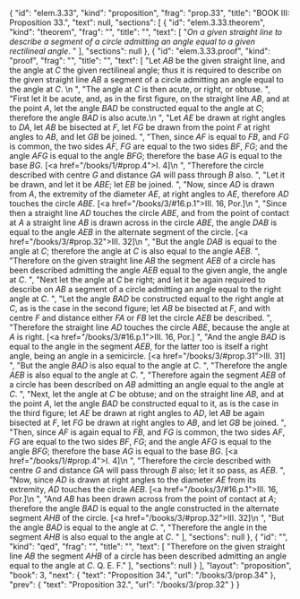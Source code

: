 {
  "id": "elem.3.33",
  "kind": "proposition",
  "frag": "prop.33",
  "title": "BOOK III: Proposition 33.",
  "text": null,
  "sections": [
    {
      "id": "elem.3.33.theorem",
      "kind": "theorem",
      "frag": "",
      "title": "",
      "text": [
        "<var>On a given straight line to describe a segment of a circle admitting an angle equal to a given rectilineal angle</var>. "
      ],
      "sections": null
    },
    {
      "id": "elem.3.33.proof",
      "kind": "proof",
      "frag": "",
      "title": "",
      "text": [
        "Let <var>AB</var> be the given straight line, and the angle at <var>C</var> the given rectilineal angle; thus it is required to describe on the given straight line <var>AB</var> a segment of a circle admitting an angle equal to the angle at <var>C</var>. \n      ",
        "The angle at <var>C</var> is then acute, or right, or obtuse. ",
        "First let it be acute, and, as in the first figure, on the straight line <var>AB</var>, and at the point <var>A</var>, let the angle <var>BAD</var> be constructed equal to the angle at <var>C</var>; therefore the angle <var>BAD</var> is also acute.\n      ",
        "Let <var>AE</var> be drawn at right angles to <var>DA</var>, let <var>AB</var> be bisected at <var>F</var>, let <var>FG</var> be drawn from the point <var>F</var> at right angles to <var>AB</var>, and let <var>GB</var> be joined. ",
        "Then, since <var>AF</var> is equal to <var>FB</var>, and <var>FG</var> is common, the two sides <var>AF</var>, <var>FG</var> are equal to the two sides <var>BF</var>, <var>FG</var>; and the angle <var>AFG</var> is equal to the angle <var>BFG</var>; therefore the base <var>AG</var> is equal to the base <var>BG</var>. [<a href=\"/books/1/#prop.4\">I. 4</a>]\n      ",
        "Therefore the circle described with centre <var>G</var> and distance <var>GA</var> will pass through <var>B</var> also. ",
        "Let it be drawn, and let it be <var>ABE</var>; let <var>EB</var> be joined. ",
        "Now, since <var>AD</var> is drawn from <var>A</var>, the extremity of the diameter <var>AE</var>, at right angles to <var>AE</var>, therefore <var>AD</var> touches the circle <var>ABE</var>. [<a href=\"/books/3/#16.p.1\">III. 16, Por.</a>]\n      ",
        "Since then a straight line <var>AD</var> touches the circle <var>ABE</var>, and from the point of contact at <var>A</var> a straight line <var>AB</var> is drawn across in the circle <var>ABE</var>, the angle <var>DAB</var> is equal to the angle <var>AEB</var> in the alternate segment of the circle. [<a href=\"/books/3/#prop.32\">III. 32</a>]\n      ",
        "But the angle <var>DAB</var> is equal to the angle at <var>C</var>; therefore the angle at <var>C</var> is also equal to the angle <var>AEB</var>. ",
        "Therefore on the given straight line <var>AB</var> the segment <var>AEB</var> of a circle has been described admitting the angle <var>AEB</var> equal to the given angle, the angle at <var>C</var>. ",
        "Next let the angle at <var>C</var> be right;  and let it be again required to describe on <var>AB</var> a segment of a circle admitting an angle equal to the right angle at <var>C</var>. ",
        "Let the angle <var>BAD</var> be constructed equal to the right angle at <var>C</var>, as is the case in the second figure; let <var>AB</var> be bisected at <var>F</var>, and with centre <var>F</var> and distance either <var>FA</var> or <var>FB</var> let the circle <var>AEB</var> be described. ",
        "Therefore the straight line <var>AD</var> touches the circle <var>ABE</var>, because the angle at <var>A</var> is right. [<a href=\"/books/3/#16.p.1\">III. 16, Por.</a>] ",
        "And the angle <var>BAD</var> is equal to the angle in the segment <var>AEB</var>, for the latter too is itself a right angle, being an angle in a semicircle. [<a href=\"/books/3/#prop.31\">III. 31</a>] ",
        "But the angle <var>BAD</var> is also equal to the angle at <var>C</var>. ",
        "Therefore the angle <var>AEB</var> is also equal to the angle at <var>C</var>. ",
        "Therefore again the segment <var>AEB</var> of a circle has been described on <var>AB</var> admitting an angle equal to the angle at <var>C</var>. ",
        "Next, let the angle at <var>C</var> be obtuse;  and on the straight line <var>AB</var>, and at the point <var>A</var>, let the angle <var>BAD</var> be constructed equal to it, as is the case in the third figure; let <var>AE</var> be drawn at right angles to <var>AD</var>, let <var>AB</var> be again bisected at <var>F</var>, let <var>FG</var> be drawn at right angles to <var>AB</var>, and let <var>GB</var> be joined. ",
        "Then, since <var>AF</var> is again equal to <var>FB</var>, and <var>FG</var> is common, the two sides <var>AF</var>, <var>FG</var> are equal to the two sides <var>BF</var>, <var>FG</var>; and the angle <var>AFG</var> is equal to the angle <var>BFG</var>; therefore the base <var>AG</var> is equal to the base <var>BG</var>. [<a href=\"/books/1/#prop.4\">I. 4</a>]\n      ",
        "Therefore the circle described with centre <var>G</var> and distance <var>GA</var> will pass through <var>B</var> also; let it so pass, as <var>AEB</var>. ",
        "Now, since <var>AD</var> is drawn at right angles to the diameter <var>AE</var> from its extremity, <var>AD</var> touches the circle <var>AEB</var>. [<a href=\"/books/3/#16.p.1\">III. 16, Por.</a>]\n      ",
        "And <var>AB</var> has been drawn across from the point of contact at <var>A</var>; therefore the angle <var>BAD</var> is equal to the angle constructed in the alternate segment <var>AHB</var> of the circle. [<a href=\"/books/3/#prop.32\">III. 32</a>]\n       ",
        "But the angle <var>BAD</var> is equal to the angle at <var>C</var>. ",
        "Therefore the angle in the segment <var>AHB</var> is also equal to the angle at <var>C</var>. "
      ],
      "sections": null
    },
    {
      "id": "",
      "kind": "qed",
      "frag": "",
      "title": "",
      "text": [
        "Therefore on the given straight line <var>AB</var> the segment <var>AHB</var> of a circle has been described admitting an angle equal to the angle at <var>C</var>. Q. E. F."
      ],
      "sections": null
    }
  ],
  "layout": "proposition",
  "book": 3,
  "next": {
    "text": "Proposition 34.",
    "url": "/books/3/prop.34"
  },
  "prev": {
    "text": "Proposition 32.",
    "url": "/books/3/prop.32"
  }
}
